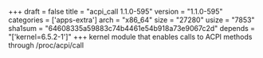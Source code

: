 +++
draft = false
title = "acpi_call 1.1.0-595"
version = "1.1.0-595"
categories = ['apps-extra']
arch = "x86_64"
size = "27280"
usize = "7853"
sha1sum = "64608335a59883c74b4461e54b918a73e9067c2d"
depends = "['kernel=6.5.2-1']"
+++
kernel module that enables calls to ACPI methods through /proc/acpi/call